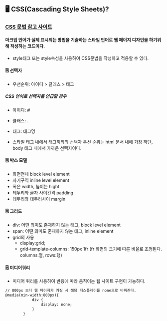 ## 🖥️ CSS(Cascading Style Sheets)?

### [CSS 문법 참고 사이트](https://devdocs.io/css/)

#### 마크업 언어가 실제 표시되는 방법을 기술하는 스타일 언어로 웹 페이지 디자인을 하기위해 작성하는 코드이다.

- style태그 또는 style속성을 사용하여 CSS문법을 작성하고 적용할 수 있다.

#### 🗒️ 선택자

- 우선순위: 아이디 > 클래스 > 태그

##### CSS 언어로 선택자를 언급할 경우

- 아이디: #
- 클래스: .
- 태그: 태그명

- 스타일 태그 내에서 태그끼리의 선택자 우선 순위는 html 문서 내에 가장 하단, body 태그 내에서 가까운 선택자이다.

#### 🗒️ 박스 모델

- 화면전체 block level element
- 자기구역 inline level element
- 폭은 width, 높이는 hight
- 테두리와 글자 사이간격 padding
- 테두리와 테두리사이 margin

#### 🗒️ 그리드

- div: 어떤 의미도 존재하지 않는 태그, block level element
- span: 어떤 의미도 존재하지 않는 태그, inline element
- grid의 사용
    - display:grid;
    - grid-template-columns: 150px 1fr (fr 화면의 크기에 따른 비율로 조정된다. columns:열, rows:행)

#### 🗒️ 미디어쿼리

- 미디어 쿼리를 사용하여 반응에 따라 움직이는 웹 사이트 구현이 가능하다.

```html
// 800px 보다 웹 페이지가 커질 시 해당 디스플레이를 none으로 바꿔준다.
@media(min-width:800px){ 
            div {
                display: none;
            }
        }
```

